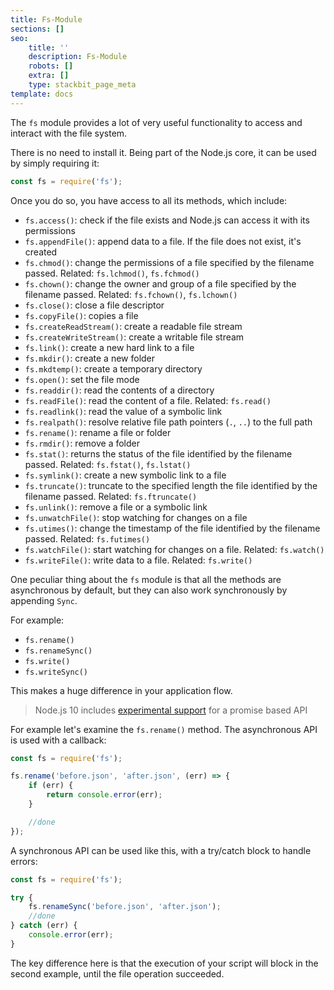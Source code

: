 ```yaml
---
title: Fs-Module
sections: []
seo:
    title: ''
    description: Fs-Module
    robots: []
    extra: []
    type: stackbit_page_meta
template: docs
---
```



The `fs` module provides a lot of very useful functionality to access and interact with the file system.

There is no need to install it. Being part of the Node.js core, it can be used by simply requiring it:

```js
const fs = require('fs');
```

Once you do so, you have access to all its methods, which include:

- `fs.access()`: check if the file exists and Node.js can access it with its permissions
- `fs.appendFile()`: append data to a file. If the file does not exist, it's created
- `fs.chmod()`: change the permissions of a file specified by the filename passed. Related: `fs.lchmod()`, `fs.fchmod()`
- `fs.chown()`: change the owner and group of a file specified by the filename passed. Related: `fs.fchown()`, `fs.lchown()`
- `fs.close()`: close a file descriptor
- `fs.copyFile()`: copies a file
- `fs.createReadStream()`: create a readable file stream
- `fs.createWriteStream()`: create a writable file stream
- `fs.link()`: create a new hard link to a file
- `fs.mkdir()`: create a new folder
- `fs.mkdtemp()`: create a temporary directory
- `fs.open()`: set the file mode
- `fs.readdir()`: read the contents of a directory
- `fs.readFile()`: read the content of a file. Related: `fs.read()`
- `fs.readlink()`: read the value of a symbolic link
- `fs.realpath()`: resolve relative file path pointers (`.`, `..`) to the full path
- `fs.rename()`: rename a file or folder
- `fs.rmdir()`: remove a folder
- `fs.stat()`: returns the status of the file identified by the filename passed. Related: `fs.fstat()`, `fs.lstat()`
- `fs.symlink()`: create a new symbolic link to a file
- `fs.truncate()`: truncate to the specified length the file identified by the filename passed. Related: `fs.ftruncate()`
- `fs.unlink()`: remove a file or a symbolic link
- `fs.unwatchFile()`: stop watching for changes on a file
- `fs.utimes()`: change the timestamp of the file identified by the filename passed. Related: `fs.futimes()`
- `fs.watchFile()`: start watching for changes on a file. Related: `fs.watch()`
- `fs.writeFile()`: write data to a file. Related: `fs.write()`

One peculiar thing about the `fs` module is that all the methods are asynchronous by default, but they can also work synchronously by appending `Sync`.

For example:

- `fs.rename()`
- `fs.renameSync()`
- `fs.write()`
- `fs.writeSync()`

This makes a huge difference in your application flow.

> Node.js 10 includes [experimental support](https://nodejs.org/api/fs.html#fs_fs_promises_api) for a promise based API

For example let's examine the `fs.rename()` method. The asynchronous API is used with a callback:

```js
const fs = require('fs');

fs.rename('before.json', 'after.json', (err) => {
    if (err) {
        return console.error(err);
    }

    //done
});
```

A synchronous API can be used like this, with a try/catch block to handle errors:

```js
const fs = require('fs');

try {
    fs.renameSync('before.json', 'after.json');
    //done
} catch (err) {
    console.error(err);
}
```

The key difference here is that the execution of your script will block in the second example, until the file operation succeeded.
